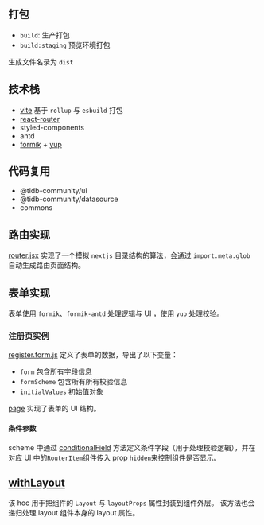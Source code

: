 ## 打包

- `build`: 生产打包
- `build:staging` 预览环境打包

生成文件名录为 `dist`

## 技术栈

- [vite](https://vitejs.dev/) 基于 `rollup` 与 `esbuild` 打包
- [react-router](https://reactrouter.com/web/guides/quick-start)
- styled-components
- antd
- [formik](https://formik.org/) + [yup](https://github.com/jquense/yup)

## 代码复用

- @tidb-community/ui
- @tidb-community/datasource
- commons

## 路由实现

[router.jsx](src/router.jsx) 实现了一个模拟 `nextjs` 目录结构的算法，会通过 `import.meta.glob`
自动生成路由页面结构。

## 表单实现

表单使用 `formik`、`formik-antd` 处理逻辑与 UI ，使用 `yup` 处理校验。

### 注册页实例

[register.form.js](src/pages/login/login.form.js) 定义了表单的数据，导出了以下变量：

- `form` 包含所有字段信息
- `formScheme` 包含所有所有校验信息
- `initialValues` 初始值对象

[page](src/pages/login/index.page.jsx) 实现了表单的 UI 结构。

#### 条件参数

scheme 中通过 [conditionalField](src/form/utils.js) 方法定义条件字段（用于处理校验逻辑），并在对应 UI 中的`RouterItem`组件传入 prop `hidden`来控制组件是否显示。

## [withLayout](../commons/hoc/layouts.jsx)

该 hoc 用于把组件的 `Layout` 与 `layoutProps` 属性封装到组件外层。 该方法也会递归处理 layout 组件本身的 layout 属性。
